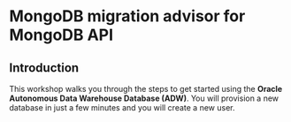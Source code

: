 # MongoDB migration advisor for MongoDB API

## Introduction

This workshop walks you through the steps to get started using the **Oracle Autonomous Data Warehouse Database (ADW)**. You will provision a new database in just a few minutes and you will create a new user.
